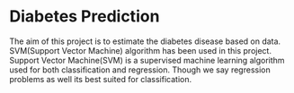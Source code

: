 # Diabetes Prediction
The aim of this project is to estimate the diabetes disease based on data. SVM(Support Vector Machine) algorithm has been used in this project. Support Vector Machine(SVM) is a supervised machine learning algorithm used for both classification and regression. Though we say regression problems as well its best suited for classification.
